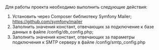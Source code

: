 Для работы проекта необходимо выполнить следующие действия:

1) Установить через Composer библиотеку Symfony Mailer;
   https://github.com/symfony/mailer
2) Заполнить значения констант, отвечающих за подключение к базе данных в файле /config/db_config.php;
3) Заполнить значения констант, отвечающих за параметры подключения к SMTP серверу в файле /config/smtp_config.php
